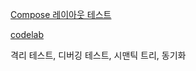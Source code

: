 [Compose 레이아웃 테스트](https://developer.android.com/jetpack/compose/testing?hl=ko#setup)

[codelab](https://developer.android.com/codelabs/jetpack-compose-testing?hl=ko#0)

격리 테스트, 디버깅 테스트, 시맨틱 트리, 동기화

